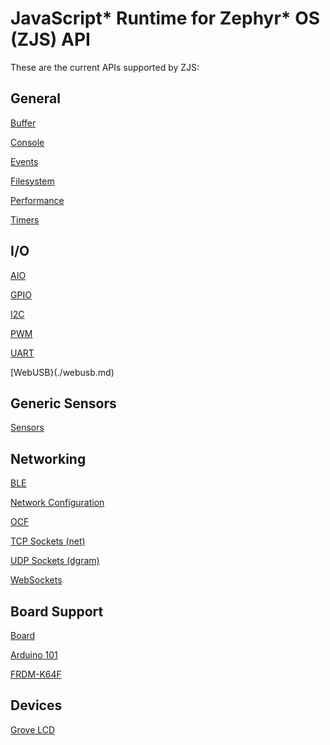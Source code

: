 JavaScript* Runtime for Zephyr* OS (ZJS) API
============================================

These are the current APIs supported by ZJS:

General
-------
[Buffer](./buffer.md)

[Console](./console.md)

[Events](./events.md)

[Filesystem](./fs.md)

[Performance](./performance.md)

[Timers](./timers.md)

I/O
---
[AIO](./aio.md)

[GPIO](./gpio.md)

[I2C](./i2c.md)

[PWM](./pwm.md)

[UART](./uart.md)

[WebUSB}(./webusb.md)

Generic Sensors
---------------
[Sensors](./sensors.md)

Networking
----------
[BLE](./ble.md)

[Network Configuration](./net-config.md)

[OCF](./ocf.md)

[TCP Sockets (net)](./net.md)

[UDP Sockets (dgram)](./dgram.md)

[WebSockets](./web-socket.md)

Board Support
-------------
[Board](./board.md)

[Arduino 101](./a101_pins.md)

[FRDM-K64F](./k64f_pins.md)

Devices
-------
[Grove LCD](./grove_lcd.md)

